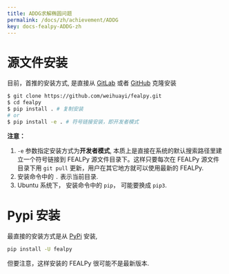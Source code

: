 ```yaml
---
title: ADDG求解椭圆问题
permalink: /docs/zh/achievement/ADDG
key: docs-fealpy-ADDG-zh
---
```



# 源文件安装

目前，首推的安装方式, 是直接从 [GitLab](https://gitlab.com/weihuayi/fealpy.git) 
或者 [GitHub](https://github.com/weihuayi/fealpy.git) 克隆安装

```bash
$ git clone https://github.com/weihuayi/fealpy.git
$ cd fealpy
$ pip install . # 复制安装
# or
$ pip install -e . # 符号链接安装，即开发者模式
```

**注意：**

1. `-e` 参数指定安装方式为**开发者模式**, 本质上是直接在系统的默认搜索路径里建
立一个符号链接到 FEALPy 源文件目录下。这样只要每次在 FEALPy 源文件目录下用 `git pull` 
更新，用户在其它地方就可以使用最新的 FEALPy.
1. 安装命令中的 `.` 表示当前目录.
1. Ubuntu 系统下， 安装命令中的 `pip`， 可能要换成 `pip3`.


# Pypi 安装

最直接的安装方式是从 [PyPi](https://pypi.org/project/fealpy/) 安装, 



```bash
pip install -U fealpy
```

但要注意，这样安装的 FEALPy 很可能不是最新版本.

